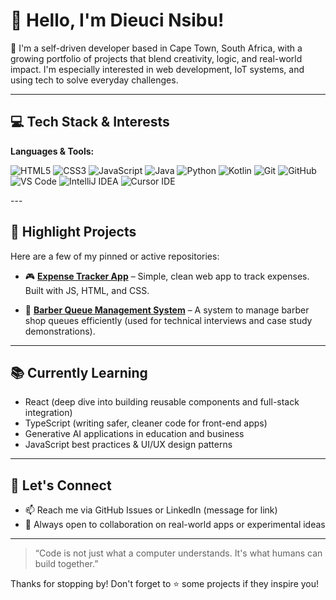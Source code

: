 # 👋 Hello, I'm Dieuci Nsibu!

🎯 I'm a self-driven developer based in Cape Town, South Africa, with a growing portfolio of projects that blend creativity, logic, and real-world impact. I'm especially interested in web development, IoT systems, and using tech to solve everyday challenges.

---

## 💻 Tech Stack & Interests

**Languages & Tools:**  
<p>
  <img src="https://img.shields.io/badge/HTML5-E34F26?style=for-the-badge&logo=html5&logoColor=white" alt="HTML5"/>
  <img src="https://img.shields.io/badge/CSS3-1572B6?style=for-the-badge&logo=css3&logoColor=white" alt="CSS3"/>
  <img src="https://img.shields.io/badge/JavaScript-F7DF1E?style=for-the-badge&logo=javascript&logoColor=black" alt="JavaScript"/>
  <img src="https://img.shields.io/badge/Java-007396?style=for-the-badge&logo=java&logoColor=white" alt="Java"/>
  <img src="https://img.shields.io/badge/Python-3776AB?style=for-the-badge&logo=python&logoColor=white" alt="Python"/>
  <img src="https://img.shields.io/badge/Kotlin-0095D5?style=for-the-badge&logo=kotlin&logoColor=white" alt="Kotlin"/>
  <img src="https://img.shields.io/badge/Git-F05032?style=for-the-badge&logo=git&logoColor=white" alt="Git"/>
  <img src="https://img.shields.io/badge/GitHub-181717?style=for-the-badge&logo=github&logoColor=white" alt="GitHub"/>
  <img src="https://img.shields.io/badge/VS%20Code-007ACC?style=for-the-badge&logo=visual-studio-code&logoColor=white" alt="VS Code"/>
  <img src="https://img.shields.io/badge/IntelliJ%20IDEA-000000?style=for-the-badge&logo=intellij-idea&logoColor=white" alt="IntelliJ IDEA"/>
  <img src="https://img.shields.io/badge/Cursor-5A3EED?style=for-the-badge&logo=cursor&logoColor=white" alt="Cursor IDE"/>
</p>
---

## 🚀 Highlight Projects

Here are a few of my pinned or active repositories:

- 🎮 [**Expense Tracker App**](https://github.com/DieuciND/expense-tracker) – Simple, clean web app to track expenses. Built with JS, HTML, and CSS.

- 💈 [**Barber Queue Management System**](https://github.com/DieuciND) – A system to manage barber shop queues efficiently (used for technical interviews and case study demonstrations).

---

## 📚 Currently Learning

- React (deep dive into building reusable components and full-stack integration)
- TypeScript (writing safer, cleaner code for front-end apps)
- Generative AI applications in education and business
- JavaScript best practices & UI/UX design patterns

---

## 🤝 Let's Connect
- 📫 Reach me via GitHub Issues or LinkedIn (message for link)
- 🧪 Always open to collaboration on real-world apps or experimental ideas

---

> “Code is not just what a computer understands. It's what humans can build together.”

Thanks for stopping by! Don't forget to ⭐ some projects if they inspire you!
